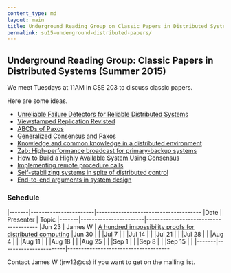 ```yaml
---
content_type: md
layout: main
title: Underground Reading Group on Classic Papers in Distributed Systems
permalink: su15-underground-distributed-papers/
---
```


## Underground Reading Group: Classic Papers in Distributed Systems (Summer 2015)

We meet Tuesdays at 11AM in CSE 203 to discuss classic papers.

Here are some ideas.

* [Unreliable Failure Detectors for Reliable Distributed Systems](http://dl.acm.org/citation.cfm?id=226643.226647)
* [Viewstamped Replication Revisted](http://pmg.csail.mit.edu/papers/vr-revisited.pdf)
* [ABCDs of Paxos](http://dl.acm.org/citation.cfm?id=383969)
* [Generalized Consensus and Paxos](http://research.microsoft.com/pubs/64631/tr-2005-33.pdf)
* [Knowledge and common knowledge in a distributed environment](http://dl.acm.org/citation.cfm?doid=79147.79161)
* [Zab: High-performance broadcast for primary-backup systems](http://web.stanford.edu/class/cs347/reading/zab.pdf)
* [How to Build a Highly Available System Using Consensus](http://research.microsoft.com/en-us/um/people/blampson/58-Consensus/Acrobat.pdf)
* [Implementing remote procedure calls](http://www.cs.princeton.edu/courses/archive/fall03/cs518/papers/rpc.pdf)
* [Self-stabilizing systems in spite of distributed control](http://dl.acm.org/citation.cfm?doid=361179.361202)
* [End-to-end arguments in system design](http://dl.acm.org/citation.cfm?id=357402)

### Schedule

|-------|-----------------------|--------------------------------------
|Date   | Presenter             | Topic
|-------|-----------------------|--------------------------------------
|Jun 23 | James W               | [A hundred impossibility proofs for distributed computing](http://groups.csail.mit.edu/tds/papers/Lynch/MIT-LCS-TM-394.pdf)
|Jun 30 |                       |
|Jul  7 |                       |
|Jul 14 |                       |
|Jul 21 |                       |
|Jul 28 |                       |
|Aug  4 |                       |
|Aug 11 |                       |
|Aug 18 |                       |
|Aug 25 |                       |
|Sep  1 |                       |
|Sep  8 |                       |
|Sep 15 |                       |
|-------|-----------------------|-------------------------------------


Contact James W (jrw12@cs) if you want to get on the mailing list.
